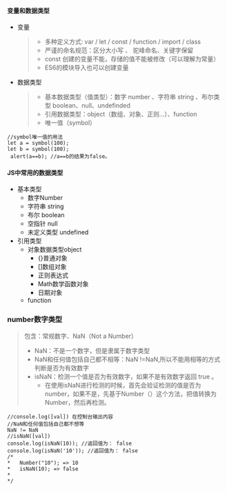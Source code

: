 #### 变量和数据类型
- 变量
	> + 多种定义方式: var / let / const / function / import / class
	> +  严谨的命名规范：区分大小写 、 驼峰命名、关键字保留
    > + const 创建的变量不能，存储的值不能被修改（可以理解为常量）
    > + ES6的模块导入也可以创建变量
- 数据类型
	> + 基本数据类型（值类型）：数字 number 、字符串 string 、布尔类型 boolean、null、undefinded
	> + 引用数据类型：object（数组、对象、正则…）、function
	> + 唯一值（symbol）
```
//symbol唯一值的用法
let a = symbol(100);
let b = symbol(100);
 alert(a==b); //a==b的结果为false。
```
#### JS中常用的数据类型
- 基本类型
    + 数字Number
    + 字符串 string 
    + 布尔 boolean
    + 空指针 null
    + 未定义类型 undefined
- 引用类型
    + 对象数据类型object
        + {}普通对象
        + []数组对象
        + 正则表达式
        + Math数学函数对象
        + 日期对象
    + function
### number数字类型
> 包含：常规数字、NaN（Not a Number）
> - NaN：不是一个数字，但是隶属于数字类型
> - NaN和任何值包括自己都不相等：NaN !=NaN,所以不能用相等的方式判断是否为有效数字
> - isNaN：检测一个值是否为有效数字，如果不是有效数字返回 true 。
>   + 在使用isNaN进行检测的时候，首先会验证检测的值是否为number，如果不是，先基于Number（）这个方法，把值转换为Number，然后再检测。


```
//console.log([val]) 在控制台输出内容
//NaN和任何值包括自己都不想等
NaN != NaN
//isNaN([val])
console.log(isNaN(10)); //返回值为： false 
console.log(isNaN('10')); //返回值为： false
/*
*   Number("10"); => 10
*   isNaN(10); => false
*
*/
```
